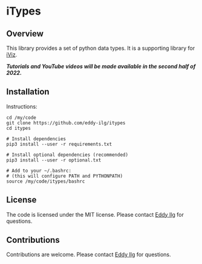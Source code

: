 # iTypes

## Overview 

This library provides a set of python data types. It is a supporting library for
[iViz](https://github.com/eddy-ilg/iviz). 

___Tutorials and YouTube videos will be made available in the second
half of 2022.___

## Installation 

Instructions: 

    cd /my/code
    git clone https://github.com/eddy-ilg/itypes
    cd itypes 
 
    # Install dependencies 
    pip3 install --user -r requirements.txt 

    # Install optional dependencies (recommended)
    pip3 install --user -r optional.txt 

    # Add to your ~/.bashrc:
    # (this will configure PATH and PYTHONPATH)
    source /my/code/itypes/bashrc 

## License

The code is licensed under the MIT license. Please contact [Eddy Ilg](mailto:me@eddy-ilg.net)
for questions.

## Contributions

Contributions are welcome. Please contact [Eddy Ilg](mailto:me@eddy-ilg.net)
for questions.


